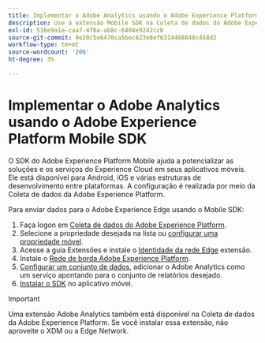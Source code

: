 ```yaml
---
title: Implementar o Adobe Analytics usando o Adobe Experience Platform Mobile SDK
description: Use a extensão Mobile SDK na Coleta de dados do Adobe Experience Platform para enviar dados ao Adobe Analytics.
exl-id: 516e9a1e-caa7-4f8a-ab8c-6404e9242ccb
source-git-commit: 9e20c5e6470ca5bec823e8ef6314468648c458d2
workflow-type: tm+mt
source-wordcount: '206'
ht-degree: 3%

---
```


# Implementar o Adobe Analytics usando o Adobe Experience Platform Mobile SDK

O SDK do Adobe Experience Platform Mobile ajuda a potencializar as soluções e os serviços do Experience Cloud em seus aplicativos móveis. Ele está disponível para Android, iOS e várias estruturas de desenvolvimento entre plataformas. A configuração é realizada por meio da Coleta de dados da Adobe Experience Platform.

Para enviar dados para o Adobe Experience Edge usando o Mobile SDK:

1. Faça logon em [Coleta de dados do Adobe Experience Platform](https://experience.adobe.com/data-collection).
2. Selecione a propriedade desejada na lista ou [configurar uma propriedade móvel](https://aep-sdks.gitbook.io/docs/getting-started/create-a-mobile-property).
3. Acesse a guia Extensões e instale o [Identidade da rede Edge](https://aep-sdks.gitbook.io/docs/foundation-extensions/identity-for-edge-network) extensão.
4. Instale o [Rede de borda Adobe Experience Platform](https://aep-sdks.gitbook.io/docs/foundation-extensions/experience-platform-extension).
5. [Configurar um conjunto de dados](https://aep-sdks.gitbook.io/docs/getting-started/configure-datastreams), adicionar o Adobe Analytics como um serviço apontando para o conjunto de relatórios desejado.
6. [Instalar o SDK](https://aep-sdks.gitbook.io/docs/getting-started/get-the-sdk) no aplicativo móvel.

>[!IMPORTANT]
>
>Uma extensão Adobe Analytics também está disponível na Coleta de dados da Adobe Experience Platform. Se você instalar essa extensão, não aproveite o XDM ou a Edge Network.
